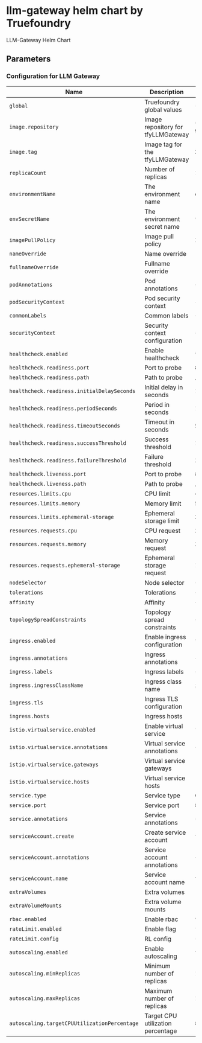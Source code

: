 # llm-gateway helm chart by Truefoundry
LLM-Gateway Helm Chart 

## Parameters

### Configuration for LLM Gateway

| Name                                         | Description                        | Value                                             |
| -------------------------------------------- | ---------------------------------- | ------------------------------------------------- |
| `global`                                     | Truefoundry global values          | `{}`                                              |
| `image.repository`                           | Image repository for tfyLLMGateway | `tfy.jfrog.io/tfy-private-images/tfy-llm-gateway` |
| `image.tag`                                  | Image tag for the tfyLLMGateway    | `2ae80a5d1f6fc25356cca74bda467d27bdd9e9a0`        |
| `replicaCount`                               | Number of replicas                 | `1`                                               |
| `environmentName`                            | The environment name               | `default`                                         |
| `envSecretName`                              | The environment secret name        | `tfy-llm-gateway-env-secret`                      |
| `imagePullPolicy`                            | Image pull policy                  | `IfNotPresent`                                    |
| `nameOverride`                               | Name override                      | `""`                                              |
| `fullnameOverride`                           | Fullname override                  | `""`                                              |
| `podAnnotations`                             | Pod annotations                    | `{}`                                              |
| `podSecurityContext`                         | Pod security context               | `{}`                                              |
| `commonLabels`                               | Common labels                      | `{}`                                              |
| `securityContext`                            | Security context configuration     | `{}`                                              |
| `healthcheck.enabled`                        | Enable healthcheck                 | `true`                                            |
| `healthcheck.readiness.port`                 | Port to probe                      | `8787`                                            |
| `healthcheck.readiness.path`                 | Path to probe                      | `/`                                               |
| `healthcheck.readiness.initialDelaySeconds`  | Initial delay in seconds           | `10`                                              |
| `healthcheck.readiness.periodSeconds`        | Period in seconds                  | `10`                                              |
| `healthcheck.readiness.timeoutSeconds`       | Timeout in seconds                 | `5`                                               |
| `healthcheck.readiness.successThreshold`     | Success threshold                  | `1`                                               |
| `healthcheck.readiness.failureThreshold`     | Failure threshold                  | `3`                                               |
| `healthcheck.liveness.port`                  | Port to probe                      | `8787`                                            |
| `healthcheck.liveness.path`                  | Path to probe                      | `/`                                               |
| `resources.limits.cpu`                       | CPU limit                          | `400m`                                            |
| `resources.limits.memory`                    | Memory limit                       | `512Mi`                                           |
| `resources.limits.ephemeral-storage`         | Ephemeral storage limit            | `256Mi`                                           |
| `resources.requests.cpu`                     | CPU request                        | `200m`                                            |
| `resources.requests.memory`                  | Memory request                     | `256Mi`                                           |
| `resources.requests.ephemeral-storage`       | Ephemeral storage request          | `128Mi`                                           |
| `nodeSelector`                               | Node selector                      | `{}`                                              |
| `tolerations`                                | Tolerations                        | `{}`                                              |
| `affinity`                                   | Affinity                           | `{}`                                              |
| `topologySpreadConstraints`                  | Topology spread constraints        | `{}`                                              |
| `ingress.enabled`                            | Enable ingress configuration       | `false`                                           |
| `ingress.annotations`                        | Ingress annotations                | `{}`                                              |
| `ingress.labels`                             | Ingress labels                     | `{}`                                              |
| `ingress.ingressClassName`                   | Ingress class name                 | `istio`                                           |
| `ingress.tls`                                | Ingress TLS configuration          | `[]`                                              |
| `ingress.hosts`                              | Ingress hosts                      | `[]`                                              |
| `istio.virtualservice.enabled`               | Enable virtual service             | `false`                                           |
| `istio.virtualservice.annotations`           | Virtual service annotations        | `{}`                                              |
| `istio.virtualservice.gateways`              | Virtual service gateways           | `[]`                                              |
| `istio.virtualservice.hosts`                 | Virtual service hosts              | `[]`                                              |
| `service.type`                               | Service type                       | `ClusterIP`                                       |
| `service.port`                               | Service port                       | `8787`                                            |
| `service.annotations`                        | Service annotations                | `{}`                                              |
| `serviceAccount.create`                      | Create service account             | `true`                                            |
| `serviceAccount.annotations`                 | Service account annotations        | `{}`                                              |
| `serviceAccount.name`                        | Service account name               | `tfy-llm-gateway`                                 |
| `extraVolumes`                               | Extra volumes                      | `[]`                                              |
| `extraVolumeMounts`                          | Extra volume mounts                | `[]`                                              |
| `rbac.enabled`                               | Enable rbac                        | `true`                                            |
| `rateLimit.enabled`                          | Enable flag                        | `false`                                           |
| `rateLimit.config`                           | RL config                          | `{}`                                              |
| `autoscaling.enabled`                        | Enable autoscaling                 | `false`                                           |
| `autoscaling.minReplicas`                    | Minimum number of replicas         | `1`                                               |
| `autoscaling.maxReplicas`                    | Maximum number of replicas         | `10`                                              |
| `autoscaling.targetCPUUtilizationPercentage` | Target CPU utilization percentage  | `80`                                              |
